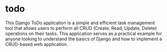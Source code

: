 # todo
This Django ToDo application is a simple and efficient task management tool that allows users to perform all CRUD (Create, Read, Update, Delete) operations on their tasks. This application serves as a practical example for anyone looking to understand the basics of Django and how to implement a CRUD-based web application.

